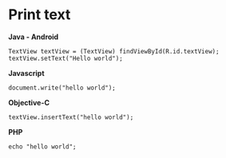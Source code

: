 # Print text

**Java - Android**
```
TextView textView = (TextView) findViewById(R.id.textView);
textView.setText("Hello world");
```

**Javascript**
```
document.write("hello world");
```

**Objective-C**
```
textView.insertText("hello world");
```

**PHP**
```
echo "hello world";
```
